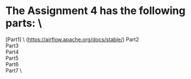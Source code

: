 # The Assignment 4 has the following parts: \
[Part1] \ (https://airflow.apache.org/docs/stable/)
Part2 \
Part3 \
Part4 \
Part5 \
Part6 \
Part7 \
